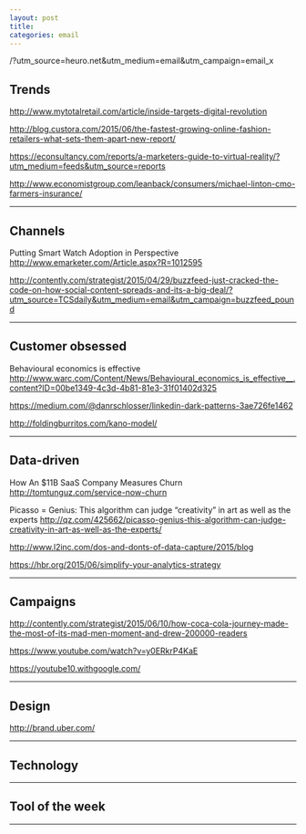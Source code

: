 ```yaml
---
layout: post
title: 
categories: email
---
```


/?utm_source=heuro.net&utm_medium=email&utm_campaign=email_x

## Trends

http://www.mytotalretail.com/article/inside-targets-digital-revolution

http://blog.custora.com/2015/06/the-fastest-growing-online-fashion-retailers-what-sets-them-apart-new-report/

https://econsultancy.com/reports/a-marketers-guide-to-virtual-reality/?utm_medium=feeds&utm_source=reports

http://www.economistgroup.com/leanback/consumers/michael-linton-cmo-farmers-insurance/

***

## Channels

Putting Smart Watch Adoption in Perspective
http://www.emarketer.com/Article.aspx?R=1012595

http://contently.com/strategist/2015/04/29/buzzfeed-just-cracked-the-code-on-how-social-content-spreads-and-its-a-big-deal/?utm_source=TCSdaily&utm_medium=email&utm_campaign=buzzfeed_pound

***

## Customer obsessed

Behavioural economics is effective
http://www.warc.com/Content/News/Behavioural_economics_is_effective__.content?ID=00be1349-4c3d-4b81-81e3-31f01402d325

https://medium.com/@danrschlosser/linkedin-dark-patterns-3ae726fe1462

http://foldingburritos.com/kano-model/

***

## Data-driven

How An $11B SaaS Company Measures Churn
http://tomtunguz.com/service-now-churn

Picasso = Genius: This algorithm can judge “creativity” in art as well as the experts
http://qz.com/425662/picasso-genius-this-algorithm-can-judge-creativity-in-art-as-well-as-the-experts/

http://www.l2inc.com/dos-and-donts-of-data-capture/2015/blog

https://hbr.org/2015/06/simplify-your-analytics-strategy

***

## Campaigns

http://contently.com/strategist/2015/06/10/how-coca-cola-journey-made-the-most-of-its-mad-men-moment-and-drew-200000-readers

https://www.youtube.com/watch?v=y0ERkrP4KaE

https://youtube10.withgoogle.com/

***

## Design

http://brand.uber.com/

***

## Technology

***

## Tool of the week

***
